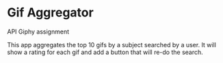 # Gif Aggregator
API Giphy assignment

This app aggregates the top 10 gifs by a subject searched by a user. It will show a rating for each gif and add a button that will re-do the search. 
